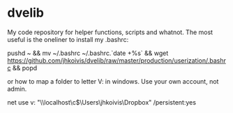# dvelib

My code repository for helper functions, scripts and whatnot. The most useful is the oneliner to install my .bashrc:

pushd ~ && mv ~/.bashrc ~/.bashrc.\`date +%s\` && wget https://github.com/jhkoivis/dvelib/raw/master/production/userization/.bashrc && popd

or how to map a folder to letter V: in windows. Use your own account, not admin.

net use v: "\\\localhost\c$\Users\jhkoivis\Dropbox\" /persistent:yes
